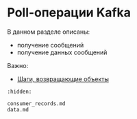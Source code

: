 # Poll-операции Kafka

В данном разделе описаны:
- получение сообщений
- получение данных сообщений

Важно:

- [Шаги, возвращающие объекты](../../../quick_start/steps/pattern_steps/get_step/index.md)

```{toctree}
:hidden:

consumer_records.md
data.md
```